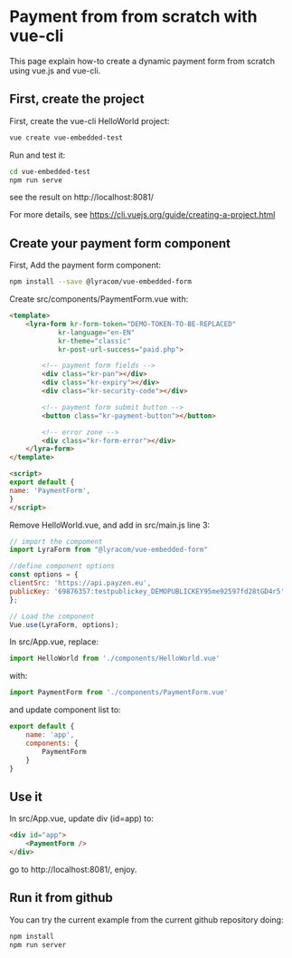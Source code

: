 # Payment from from scratch with vue-cli

This page explain how-to create a dynamic payment form from scratch using
vue.js and vue-cli.

## First, create the project

First, create the vue-cli HelloWorld project:

```sh
vue create vue-embedded-test
```

Run and test it:

```sh
cd vue-embedded-test
npm run serve
```

see the result on http://localhost:8081/

For more  details, see https://cli.vuejs.org/guide/creating-a-project.html

## Create your payment form component

First, Add the payment form component:

```sh
npm install --save @lyracom/vue-embedded-form
```

Create src/components/PaymentForm.vue with:

```html
<template>
    <lyra-form kr-form-token="DEMO-TOKEN-TO-BE-REPLACED"
            kr-language="en-EN"
            kr-theme="classic"
            kr-post-url-success="paid.php">

        <!-- payment form fields -->
        <div class="kr-pan"></div>
        <div class="kr-expiry"></div>
        <div class="kr-security-code"></div>

        <!-- payment form submit button -->
        <button class="kr-payment-button"></button>

        <!-- error zone -->
        <div class="kr-form-error"></div>
    </lyra-form>
</template>

<script>
export default {
name: 'PaymentForm',
}
</script>
```

Remove HelloWorld.vue, and add in src/main.js line 3:

```javascript
// import the compoment
import LyraForm from "@lyracom/vue-embedded-form"

//define component options
const options = {
clientSrc: 'https://api.payzen.eu',
publicKey: '69876357:testpublickey_DEMOPUBLICKEY95me92597fd28tGD4r5'
};

// Load the component
Vue.use(LyraForm, options);
```

In src/App.vue, replace:

```javascript
import HelloWorld from './components/HelloWorld.vue'
```

with:

```javascript
import PaymentForm from './components/PaymentForm.vue'
```

and update component list to:

```javascript
export default {
    name: 'app',
    components: {
        PaymentForm
    }
}
```

## Use it

In src/App.vue, update div (id=app) to:

```html
<div id="app">
    <PaymentForm />
</div>
```

go to http://localhost:8081/, enjoy.

## Run it from github

You can try the current example from the current github repository doing:

```sh
npm install
npm run server
```